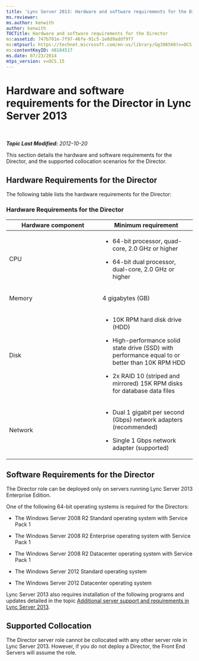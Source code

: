 ```yaml
---
title: 'Lync Server 2013: Hardware and software requirements for the Director'
ms.reviewer: 
ms.author: kenwith
author: kenwith
TOCTitle: Hardware and software requirements for the Director
ms:assetid: 747b701e-7f97-46fe-91c5-1e8d9addf9f7
ms:mtpsurl: https://technet.microsoft.com/en-us/library/Gg398560(v=OCS.15)
ms:contentKeyID: 48184517
ms.date: 07/23/2014
mtps_version: v=OCS.15
---
```


<div data-xmlns="http://www.w3.org/1999/xhtml">

<div class="topic" data-xmlns="http://www.w3.org/1999/xhtml" data-msxsl="urn:schemas-microsoft-com:xslt" data-cs="http://msdn.microsoft.com/en-us/">

<div data-asp="http://msdn2.microsoft.com/asp">

# Hardware and software requirements for the Director in Lync Server 2013

</div>

<div id="mainSection">

<div id="mainBody">

<span> </span>

_**Topic Last Modified:** 2012-10-20_

This section details the hardware and software requirements for the Director, and the supported collocation scenarios for the Director.

<div>

## Hardware Requirements for the Director

The following table lists the hardware requirements for the Director:

### Hardware Requirements for the Director

<table>
<colgroup>
<col style="width: 50%" />
<col style="width: 50%" />
</colgroup>
<thead>
<tr class="header">
<th>Hardware component</th>
<th>Minimum requirement</th>
</tr>
</thead>
<tbody>
<tr class="odd">
<td><p>CPU</p></td>
<td><ul>
<li><p>64-bit processor, quad-core, 2.0 GHz or higher</p></li>
<li><p>64-bit dual processor, dual-core, 2.0 GHz or higher</p></li>
</ul></td>
</tr>
<tr class="even">
<td><p>Memory</p></td>
<td><p>4 gigabytes (GB)</p></td>
</tr>
<tr class="odd">
<td><p>Disk</p></td>
<td><ul>
<li><p>10K RPM hard disk drive (HDD)</p></li>
<li><p>High-performance solid state drive (SSD) with performance equal to or better than 10K RPM HDD</p></li>
<li><p>2x RAID 10 (striped and mirrored) 15K RPM disks for database data files</p></li>
</ul></td>
</tr>
<tr class="even">
<td><p>Network</p></td>
<td><ul>
<li><p>Dual 1 gigabit per second (Gbps) network adapters (recommended)</p></li>
<li><p>Single 1 Gbps network adapter (supported)</p></li>
</ul></td>
</tr>
</tbody>
</table>


</div>

<div>

## Software Requirements for the Director

The Director role can be deployed only on servers running Lync Server 2013 Enterprise Edition.

One of the following 64-bit operating systems is required for the Directors:

  - The Windows Server 2008 R2 Standard operating system with Service Pack 1

  - The Windows Server 2008 R2 Enterprise operating system with Service Pack 1

  - The Windows Server 2008 R2 Datacenter operating system with Service Pack 1

  - The Windows Server 2012 Standard operating system

  - The Windows Server 2012 Datacenter operating system

Lync Server 2013 also requires installation of the following programs and updates detailed in the topic [Additional server support and requirements in Lync Server 2013](lync-server-2013-additional-server-support-and-requirements.md).

</div>

<div>

## Supported Collocation

The Director server role cannot be collocated with any other server role in Lync Server 2013. However, if you do not deploy a Director, the Front End Servers will assume the role.

</div>

</div>

<span> </span>

</div>

</div>

</div>

